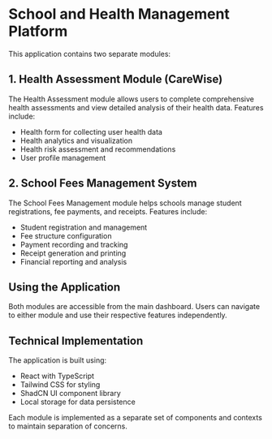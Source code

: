 
# School and Health Management Platform

This application contains two separate modules:

## 1. Health Assessment Module (CareWise)

The Health Assessment module allows users to complete comprehensive health assessments and view detailed analysis of their health data. Features include:

- Health form for collecting user health data
- Health analytics and visualization
- Health risk assessment and recommendations
- User profile management

## 2. School Fees Management System

The School Fees Management module helps schools manage student registrations, fee payments, and receipts. Features include:

- Student registration and management
- Fee structure configuration
- Payment recording and tracking
- Receipt generation and printing
- Financial reporting and analysis

## Using the Application

Both modules are accessible from the main dashboard. Users can navigate to either module and use their respective features independently.

## Technical Implementation

The application is built using:
- React with TypeScript
- Tailwind CSS for styling
- ShadCN UI component library
- Local storage for data persistence

Each module is implemented as a separate set of components and contexts to maintain separation of concerns.
